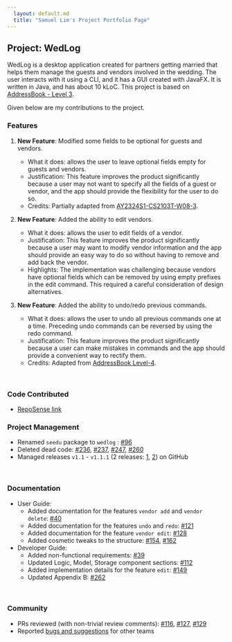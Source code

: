 ```yaml
---
  layout: default.md
  title: "Samuel Lim's Project Portfolio Page"
---
```


## Project: WedLog

WedLog is a desktop application created for partners getting married that helps them manage the guests and vendors involved in the wedding. The user interacts with it using a CLI, and it has a GUI created with JavaFX. It is written in Java, and has about 10 kLoC. This project is based on [AddressBook - Level 3](https://se-education.org/addressbook-level3/).

Given below are my contributions to the project.

### Features

1. **New Feature**: Modified some fields to be optional for guests and vendors.
   * What it does: allows the user to leave optional fields empty for guests and vendors.
   * Justification: This feature improves the product significantly because a user may not want to specify all the fields of a guest or vendor, and the app should provide the flexibility for the user to do so.
   * Credits: Partially adapted from [AY2324S1-CS2103T-W08-3](https://github.com/AY2324S1-CS2103T-W08-3/tp/).

2. **New Feature**: Added the ability to edit vendors.
   * What it does: allows the user to edit fields of a vendor.
   * Justification: This feature improves the product significantly because a user may want to modify vendor information and the app should provide an easy way to do so without having to remove and add back the vendor.
   * Highlights: The implementation was challenging because vendors have optional fields which can be removed by using empty prefixes in the edit command. This required a careful consideration of design alternatives.

3. **New Feature**: Added the ability to undo/redo previous commands.
   * What it does: allows the user to undo all previous commands one at a time. Preceding undo commands can be reversed by using the redo command.
   * Justification: This feature improves the product significantly because a user can make mistakes in commands and the app should provide a convenient way to rectify them.
   * Credits: Adapted from [AddressBook Level-4](https://github.com/se-edu/addressbook-level4).

<br>

### Code Contributed

* [RepoSense link](https://nus-cs2103-ay2324s1.github.io/tp-dashboard/?search=samuelim01&breakdown=true)

<div style="page-break-after: always;"></div>

### Project Management

* Renamed `seedu` package to `wedlog` : [\#96](https://github.com/AY2324S1-CS2103T-F11-2/tp/pull/96)
* Deleted dead code: [\#236](https://github.com/AY2324S1-CS2103T-F11-2/tp/pull/236/), [\#237](https://github.com/AY2324S1-CS2103T-F11-2/tp/pull/237/), [\#247](https://github.com/AY2324S1-CS2103T-F11-2/tp/pull/247/), [\#260](https://github.com/AY2324S1-CS2103T-F11-2/tp/pull/260/)
* Managed releases `v1.1` - `v1.1.1` (2 releases: [1](https://github.com/AY2324S1-CS2103T-F11-2/tp/releases/tag/v1.1), [2](https://github.com/AY2324S1-CS2103T-F11-2/tp/releases/tag/v1.1.1)) on GitHub

<br>

### Documentation

* User Guide:
  * Added documentation for the features `vendor add` and `vendor delete`: [\#40](https://github.com/AY2324S1-CS2103T-F11-2/tp/pull/40/)
  * Added documentation for the features `undo` and `redo`: [\#121](https://github.com/AY2324S1-CS2103T-F11-2/tp/pull/121)
  * Added documentation for the feature `vendor edit`: [\#128](https://github.com/AY2324S1-CS2103T-F11-2/tp/pull/128)
  * Added cosmetic tweaks to the structure: [\#154](https://github.com/AY2324S1-CS2103T-F11-2/tp/pull/154), [\#162](https://github.com/AY2324S1-CS2103T-F11-2/tp/pull/162)
* Developer Guide:
  * Added non-functional requirements: [\#39](https://github.com/AY2324S1-CS2103T-F11-2/tp/pull/39)
  * Updated Logic, Model, Storage component sections: [\#112](https://github.com/AY2324S1-CS2103T-F11-2/tp/pull/112)
  * Added implementation details for the feature `edit`: [\#149](https://github.com/AY2324S1-CS2103T-F11-2/tp/pull/149)
  * Updated Appendix B: [\#262](https://github.com/AY2324S1-CS2103T-F11-2/tp/pull/262)

<br>

### Community

* PRs reviewed (with non-trivial review comments): [\#116](https://github.com/AY2324S1-CS2103T-F11-2/tp/pull/116), [\#127](https://github.com/AY2324S1-CS2103T-F11-2/tp/pull/127), [\#129](https://github.com/AY2324S1-CS2103T-F11-2/tp/pull/129)
* Reported [bugs and suggestions](https://github.com/samuelim01/ped/issues) for other teams
